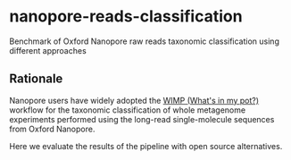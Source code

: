 # nanopore-reads-classification

Benchmark of Oxford Nanopore raw reads taxonomic classification using different approaches

## Rationale

Nanopore users have widely adopted the [WIMP (What's in my pot?)](https://www.biorxiv.org/content/10.1101/030742v1)
workflow for the taxonomic classification of whole metagenome experiments performed using the long-read single-molecule
sequences from Oxford Nanopore.

Here we evaluate the results of the pipeline with open source alternatives.
